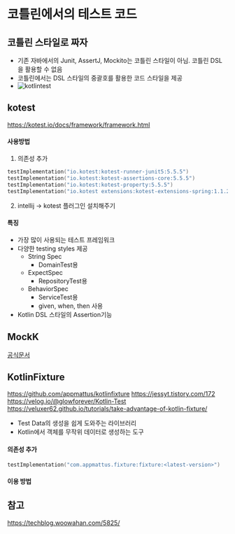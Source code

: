 # 코틀린에서의 테스트 코드

## 코틀린 스타일로 짜자
* 기존 자바에서의 Junit, AssertJ, Mockito는 코틀린 스타일이 아님. 코틀린 DSL을 활용할 수 없음
* 코틀린에서는 DSL 스타일의 중괄호를 활용한 코드 스타일을 제공
* ![kotlintest](../images/kotlintest.png)

## kotest
https://kotest.io/docs/framework/framework.html

#### 사용방법

1. 의존성 추가
~~~kotlin
testImplementation("io.kotest:kotest-runner-junit5:5.5.5")
testImplementation("io.kotest:kotest-assertions-core:5.5.5")
testImplementation("io.kotest:kotest-property:5.5.5")
testImplementation("io.kotest extensions:kotest-extensions-spring:1.1.2")
~~~

2. intellij -> kotest 플러그인 설치해주기

#### 특징
* 가장 많이 사용되는 테스트 프레임워크
* 다양한 testing styles 제공 
  * String Spec
    * DomainTest용
  * ExpectSpec
    * RepositoryTest용
  * BehaviorSpec
    * ServiceTest용
    * given, when, then 사용
* Kotlin DSL 스타일의 Assertion기능


## MockK
[공식문서](https://github.com/mockk/mockk)

## KotlinFixture
https://github.com/appmattus/kotlinfixture
https://jessyt.tistory.com/172
https://velog.io/@glowforever/Kotlin-Test
https://veluxer62.github.io/tutorials/take-advantage-of-kotlin-fixture/
* Test Data의 생성을 쉽게 도와주는 라이브러리
* Kotlin에서 객체를 무작위 데이터로 생성하는 도구

#### 의존성 추가
~~~kotlin
testImplementation("com.appmattus.fixture:fixture:<latest-version>")
~~~

#### 이용 방법






## 참고
https://techblog.woowahan.com/5825/